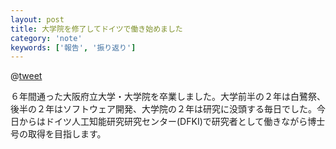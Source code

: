 ```yaml
---
layout: post
title: 大学院を修了してドイツで働き始めました
category: 'note'
keywords: ['報告', '振り返り']
---
```


@[tweet](https://twitter.com/shoya140/status/715863592902508544)

６年間通った大阪府立大学・大学院を卒業しました。大学前半の２年は白鷺祭、後半の２年はソフトウェア開発、大学院の２年は研究に没頭する毎日でした。今日からはドイツ人工知能研究研究センター(DFKI)で研究者として働きながら博士号の取得を目指します。